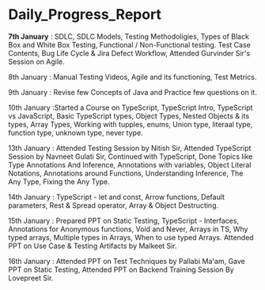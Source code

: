 # Daily_Progress_Report

**7th January** : SDLC, SDLC Models, Testing Methodoligies, Types of Black Box and White Box Testing, Functional / Non-Functional testing.                    Test Case Contents, Bug Life Cycle & Jira Defect Workflow, Attended Gurvinder Sir's Session on Agile.

8th January : Manual Testing Videos, Agile and its functioning, Test Metrics.

9th January : Revise few Concepts of Java and Practice few questions on it.

10th January :Started a Course on TypeScript, TypeScript Intro, TypeScript vs JavaScript, Basic TypeScript types, Object Types, Nested                   Objects & its types, Array Types, Working with tupples, enums, Union type, literaal type, function type, unknown type,                     never type.

13th January : Attended Testing Session by Nitish Sir, Attended TypeScript Session by Navneet Gulati Sir, Continued with TypeScript,                      Done Topics like Type Annotations And Inference, Annotations with variables, Object Literal Notations, Annotations around                  Functions, Understanding Inference, The Any Type, Fixing the Any Type.

14th January : TypeScript - let and const, Arrow functions, Default parameters, Rest & Spread operator, Array & Object Destructing.

15th January : Prepared PPT on Static Testing, TypeScript - Interfaces, Annotations for Anonymous functions, Void and Never, Arrays in TS,                Why typed arrays, Multiple types in Arrays, When to use typed Arrays. Attended PPT on Use Case & Testing Artifacts by                      Malkeet Sir.

16th January : Attended PPT on Test Techniques by Pallabi Ma'am, Gave PPT on Static Testing, Attended PPT on Backend Training Session By                  Lovepreet Sir.
